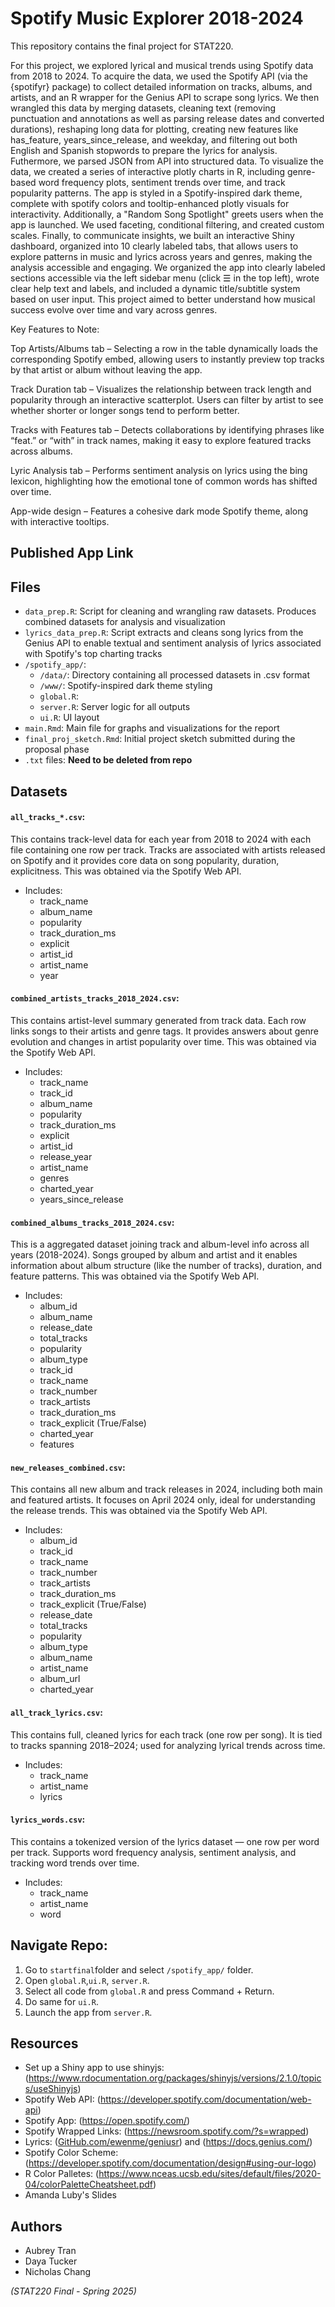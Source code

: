 # Spotify Music Explorer 2018-2024
This repository contains the final project for STAT220.

For this project, we explored lyrical and musical trends using Spotify data from 2018 to 2024. To acquire the data, we used the Spotify API (via the {spotifyr} package) to collect detailed information on tracks, albums, and artists, and an R wrapper for the Genius API to scrape song lyrics. We then wrangled this data by merging datasets, cleaning text (removing punctuation and annotations as well as parsing release dates and converted durations), reshaping long data for plotting, creating new features like has_feature, years_since_release, and weekday, and filtering out both English and Spanish stopwords to prepare the lyrics for analysis. Futhermore, we parsed JSON from API into structured data. To visualize the data, we created a series of interactive plotly charts in R, including genre-based word frequency plots, sentiment trends over time, and track popularity patterns. The app is styled in a Spotify-inspired dark theme, complete with spotify colors and tooltip-enhanced plotly visuals for interactivity. Additionally, a "Random Song Spotlight" greets users when the app is launched. We used faceting, conditional filtering, and created custom scales. Finally, to communicate insights, we built an interactive Shiny dashboard, organized into 10 clearly labeled tabs, that allows users to explore patterns in music and lyrics across years and genres, making the analysis accessible and engaging. We organized the app into clearly labeled sections accessible via the left sidebar menu (click ☰ in the top left), wrote clear help text and labels, and included a dynamic title/subtitle system based on user input. This project aimed to better understand how musical success evolve over time and vary across genres.

Key Features to Note:

Top Artists/Albums tab – Selecting a row in the table dynamically loads the corresponding Spotify embed, allowing users to instantly preview top tracks by that artist or album without leaving the app.

Track Duration tab – Visualizes the relationship between track length and popularity through an interactive scatterplot. Users can filter by artist to see whether shorter or longer songs tend to perform better.

Tracks with Features tab – Detects collaborations by identifying phrases like “feat.” or “with” in track names, making it easy to explore featured tracks across albums.

Lyric Analysis tab – Performs sentiment analysis on lyrics using the bing lexicon, highlighting how the emotional tone of common words has shifted over time.

App-wide design – Features a cohesive dark mode Spotify theme, along with interactive tooltips.

## Published App Link

## Files
- `data_prep.R`: Script for cleaning and wrangling raw datasets. Produces combined datasets for analysis and visualization
- `lyrics_data_prep.R`: Script extracts and cleans song lyrics from the Genius API to enable textual and sentiment analysis of lyrics associated with Spotify's top charting tracks
- `/spotify_app/`:
  - `/data/`: Directory containing all processed datasets in .csv format
  - `/www/`: Spotify-inspired dark theme styling
  - `global.R`: 
  - `server.R`: Server logic for all outputs
  - `ui.R`: UI layout
- `main.Rmd`: Main file for graphs and visualizations for the report
- `final_proj_sketch.Rmd`: Initial project sketch submitted during the proposal phase
- `.txt` files: **Need to be deleted from repo**

## Datasets
#### `all_tracks_*.csv`: 
This contains track-level data for each year from 2018 to 2024 with each file containing one row per track. Tracks are associated with artists released on Spotify and it provides core data on song popularity, duration, explicitness. This was obtained via the Spotify Web API.

- Includes:
  - track_name
  - album_name
  - popularity
  - track_duration_ms
  - explicit
  - artist_id
  - artist_name
  - year

#### `combined_artists_tracks_2018_2024.csv`: 
This contains artist-level summary generated from track data. Each row links songs to their artists and genre tags. It provides answers about genre evolution and changes in artist popularity over time. This was obtained via the Spotify Web API.

- Includes:
  - track_name
  - track_id
  - album_name
  - popularity
  - track_duration_ms
  - explicit
  - artist_id
  - release_year
  - artist_name
  - genres
  - charted_year
  - years_since_release

#### `combined_albums_tracks_2018_2024.csv`: 
This is a aggregated dataset joining track and album-level info across all years (2018-2024). Songs grouped by album and artist and it enables information about album structure (like the number of tracks), duration, and feature patterns. This was obtained via the Spotify Web API.

- Includes:
  - album_id
  - album_name
  - release_date
  - total_tracks
  - popularity
  - album_type
  - track_id
  - track_name
  - track_number
  - track_artists
  - track_duration_ms
  - track_explicit (True/False)
  - charted_year
  - features

#### `new_releases_combined.csv`:
This contains all new album and track releases in 2024, including both main and featured artists. It focuses on April 2024 only, ideal for understanding the release trends. This was obtained via the Spotify Web API.

- Includes:
  - album_id
  - track_id
  - track_name
  - track_number
  - track_artists
  - track_duration_ms
  - track_explicit (True/False)
  - release_date
  - total_tracks
  - popularity
  - album_type
  - album_name
  - artist_name
  - album_url
  - charted_year

#### `all_track_lyrics.csv`: 
This contains full, cleaned lyrics for each track (one row per song). It is tied to tracks spanning 2018–2024; used for analyzing lyrical trends across time.

- Includes:
  - track_name
  - artist_name
  - lyrics

#### `lyrics_words.csv`: 
This contains a tokenized version of the lyrics dataset — one row per word per track. Supports word frequency analysis, sentiment analysis, and tracking word trends over time.

- Includes:
  - track_name
  - artist_name
  - word

## Navigate Repo:
1. Go to `startfinal`folder and select `/spotify_app/` folder.
2. Open `global.R`,`ui.R`, `server.R`.
3. Select all code from `global.R` and press Command + Return.
4. Do same for `ui.R`.
6. Launch the app from `server.R`.

## Resources
- Set up a Shiny app to use shinyjs: (https://www.rdocumentation.org/packages/shinyjs/versions/2.1.0/topics/useShinyjs)
- Spotify Web API: (https://developer.spotify.com/documentation/web-api)
- Spotify App: (https://open.spotify.com/)
- Spotify Wrapped Links: (https://newsroom.spotify.com/?s=wrapped)
- Lyrics: ([GitHub.com/ewenme/geniusr](https://github.com/ewenme/geniusr)) and (https://docs.genius.com/)
- Spotify Color Scheme: (https://developer.spotify.com/documentation/design#using-our-logo)
- R Color Palletes: (https://www.nceas.ucsb.edu/sites/default/files/2020-04/colorPaletteCheatsheet.pdf)
- Amanda Luby's Slides

## Authors
- Aubrey Tran
- Daya Tucker
- Nicholas Chang
  
*(STAT220 Final - Spring 2025)*
